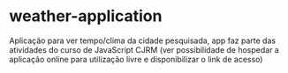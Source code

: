 # weather-application
Aplicação para ver tempo/clima da cidade pesquisada, app faz parte das atividades do curso de JavaScript CJRM (ver possibilidade de hospedar a aplicação online para utilização livre e disponibilizar o link de acesso)
